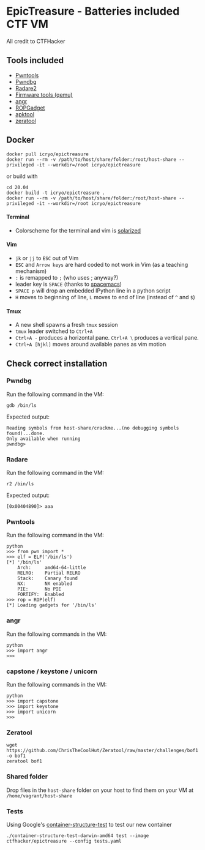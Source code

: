 # EpicTreasure - Batteries included CTF VM 
All credit to CTFHacker 
## Tools included
* [Pwntools](https://github.com/gallopsled/pwntools)
* [Pwndbg](https://github.com/zachriggle/pwndbg)
* [Radare2](https://github.com/radare/radare2)
* [Firmware tools (qemu)](http://reverseengineering.stackexchange.com/questions/8829/cross-debugging-for-mips-elf-with-qemu-toolchain)
* [angr](https://github.com/angr/angr)
* [ROPGadget](https://github.com/JonathanSalwan/ROPgadget)
* [apktool](http://ibotpeaches.github.io/Apktool/)
* [zeratool](https://github.com/ChrisTheCoolHut/Zeratool)

## Docker

```
docker pull icryo/epictreasure
docker run --rm -v /path/to/host/share/folder:/root/host-share --privileged -it --workdir=/root icryo/epictreasure
```
or build with
```
cd 20.04
docker build -t icryo/epictreasure .
docker run --rm -v /path/to/host/share/folder:/root/host-share --privileged -it --workdir=/root icryo/epictreasure
```


#### Terminal
* Colorscheme for the terminal and vim is [solarized](https://github.com/altercation/solarized)

#### Vim
* `jk` or `jj` to `ESC` out of Vim 
* `ESC` and `Arrow keys` are hard coded to not work in Vim (as a teaching mechanism)
* `:` is remapped to `;` (who uses ; anyway?)
* leader key is `SPACE` (thanks to [spacemacs](https://github.com/syl20bnr/spacemacs))
* `SPACE p` will drop an embedded IPython line in a python script
* `H` moves to beginning of line, `L` moves to end of line (instead of `^` and `$`)

#### Tmux
* A new shell spawns a fresh `tmux` session
* `tmux` leader switched to `Ctrl+A`
* `Ctrl+A -` produces a horizontal pane. `Ctrl+A \` produces a vertical pane.
* `Ctrl+A [hjkl]` moves around available panes as vim motion

## Check correct installation

### Pwndbg

Run the following command in the VM:
```
gdb /bin/ls
```

Expected output:
```
Reading symbols from host-share/crackme...(no debugging symbols found)...done.
Only available when running
pwndbg>
```

### Radare

Run the following command in the VM:
```
r2 /bin/ls
```

Expected output:
```
[0x00404890]> aaa
```

### Pwntools

Run the following command in the VM:
```
python
>>> from pwn import *
>>> elf = ELF('/bin/ls')
[*] '/bin/ls'
    Arch:     amd64-64-little
    RELRO:    Partial RELRO
    Stack:    Canary found
    NX:       NX enabled
    PIE:      No PIE
    FORTIFY:  Enabled
>>> rop = ROP(elf)
[*] Loading gadgets for '/bin/ls'
```

### angr

Run the following commands in the VM:
```
python
>>> import angr
>>>
```

### capstone / keystone / unicorn

Run the following commands in the VM:
```
python
>>> import capstone
>>> import keystone
>>> import unicorn
>>>
```

### Zeratool
```
wget https://github.com/ChrisTheCoolHut/Zeratool/raw/master/challenges/bof1 -o bof1
zeratool bof1
```

### Shared folder

Drop files in the `host-share` folder on your host to find them on your VM at `/home/vagrant/host-share`

### Tests

Using Google's [container-structure-test](https://github.com/GoogleContainerTools/container-structure-test) to test our new container

```
./container-structure-test-darwin-amd64 test --image ctfhacker/epictreasure --config tests.yaml
```
